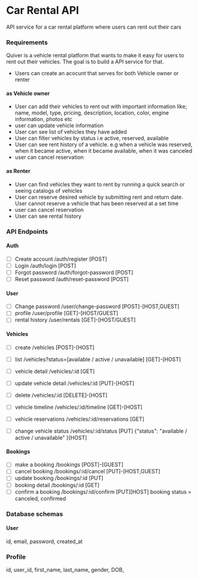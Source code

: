 # Car Rental API

API service for a car rental platform where users can rent out their cars

### Requirements

Quiver is a vehicle rental platform that wants to make it easy for users to rent out their vehicles. The goal is to build a API service for that.

- Users can create an acocunt that serves for both Vehicle owner or renter

#### as Vehicle owner

- User can add their vehicles to rent out with important information like; name, model, type, pricing, description, location, color, engine information, photos etc
- user can update vehicle information
- User can see list of vehicles they have added
- User can filter vehicles by status i.e active, reserved, available
- User can see rent history of a vehicle. e.g when a vehicle was reserved, when it became active, when it became available, when it was canceled
- user can cancel reservation

#### as Renter

- User can find vehicles they want to rent by running a quick search or seeing catalogs of vehicles
- User can reserve desired vehicle by submitting rent and return date. User cannot reserve a vehicle that has been reserved at a set time
- user can cancel reservation
- User can see rental history

### API Endpoints

#### Auth

- [ ] Create account /auth/register [POST]
- [ ] Login /auth/login [POST]
- [ ] Forgot password /auth/forgot-password [POST]
- [ ] Reset password /auth/reset-password [POST]

#### User

- [ ] Change password /user/change-password [POST]-[HOST,GUEST]
- [ ] profile /user/profile [GET]-[HOST/GUEST]
- [ ] rental history /user/rentals [GET]-[HOST/GUEST]

#### Vehicles

- [ ] create /vehicles [POST]-[HOST]
- [ ] list /vehicles?status=[available / active / unavailable] [GET]-[HOST]
- [ ] vehicle detail /vehicles/:id [GET]
- [ ] update vehicle detail /vehicles/:id [PUT]-[HOST]
- [ ] delete /vehicles/:id [DELETE]-[HOST]

- [ ] vehicle timeline /vehicles/:id/timeline [GET]-[HOST]
- [ ] vehicle reservations /vehicles/:id/reservations [GET]
- [ ] change vehicle status /vehicles/:id/status [PUT] {"status": "available / active / unavailable" }[HOST]

#### Bookings

- [ ] make a booking /bookings [POST]-[GUEST]
- [ ] cancel booking /bookings/:id/cancel [PUT]-[HOST,GUEST]
- [ ] update booking /bookings/:id [PUT]
- [ ] booking detail /bookings/:id [GET]
- [ ] confirm a booking /bookings/:id/confirm [PUT][HOST]
      booking status = canceled, confirmed

### Database schemas

#### User

id, email, password, created_at

### Profile

id, user_id, first_name, last_name, gender, DOB,
